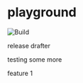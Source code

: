 # playground

![Build](https://github.com/josh-lester/playground/workflows/CI/badge.svg)

release drafter

testing some more

feature 1
